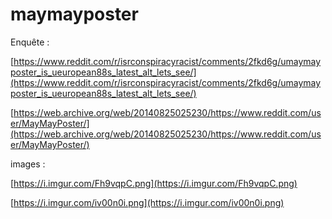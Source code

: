# maymayposter

Enquête : 

[https://www.reddit.com/r/isrconspiracyracist/comments/2fkd6g/umaymayposter_is_ueuropean88s_latest_alt_lets_see/](https://www.reddit.com/r/isrconspiracyracist/comments/2fkd6g/umaymayposter_is_ueuropean88s_latest_alt_lets_see/)

[https://web.archive.org/web/20140825025230/https://www.reddit.com/user/MayMayPoster/](https://web.archive.org/web/20140825025230/https://www.reddit.com/user/MayMayPoster/)

images : 

[https://i.imgur.com/Fh9vqpC.png](https://i.imgur.com/Fh9vqpC.png)

[https://i.imgur.com/iv00n0i.png](https://i.imgur.com/iv00n0i.png)